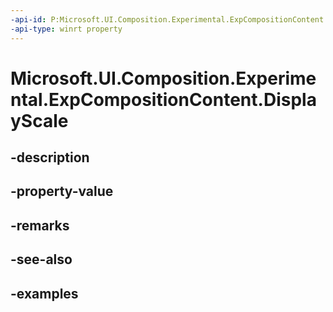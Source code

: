 ```yaml
---
-api-id: P:Microsoft.UI.Composition.Experimental.ExpCompositionContent.DisplayScale
-api-type: winrt property
---
```


# Microsoft.UI.Composition.Experimental.ExpCompositionContent.DisplayScale

<!--
public float DisplayScale { get; }
-->


## -description

## -property-value

## -remarks

## -see-also

## -examples


